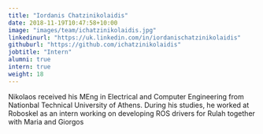 ```yaml
---
title: "Iordanis Chatzinikolaidis"
date: 2018-11-19T10:47:58+10:00
image: "images/team/ichatzinikolaidis.jpg"
linkedinurl: "https://uk.linkedin.com/in/iordanischatzinikolaidis"
githuburl: "https://github.com/ichatzinikolaidis"
jobtitle: "Intern"
alumni: true
intern: true
weight: 18
---
```

Nikolaos received his MEng in Electrical and Computer Engineering from Nationbal Technical University of Athens. During his studies, he worked at Roboskel as an intern working on developing ROS drivers for Rulah together with Maria and Giorgos
